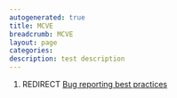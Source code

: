 ```yaml
---
autogenerated: true
title: MCVE
breadcrumb: MCVE
layout: page
categories: 
description: test description
---
```


1.  REDIRECT [Bug reporting best practices](Bug_reporting_best_practices "wikilink")
